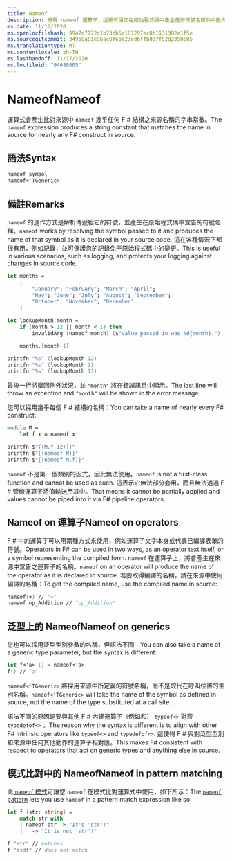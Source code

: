 ```yaml
---
title: Nameof
description: 瞭解 nameof 運算子，這是可讓您在原始程式碼中產生任何符號名稱的中繼資料功能。
ms.date: 11/12/2020
ms.openlocfilehash: 9947d7172d1b73db5c181297ec8b1131382e1f5e
ms.sourcegitcommit: 34968a61e9bac0f6be23ed6ffb837f52d2390c85
ms.translationtype: MT
ms.contentlocale: zh-TW
ms.lasthandoff: 11/17/2020
ms.locfileid: "94688605"
---
```

# <a name="nameof"></a><span data-ttu-id="6937e-103">Nameof</span><span class="sxs-lookup"><span data-stu-id="6937e-103">Nameof</span></span>

<span data-ttu-id="6937e-104">運算式會產生比對來源中 `nameof` 幾乎任何 F # 結構之來源名稱的字串常數。</span><span class="sxs-lookup"><span data-stu-id="6937e-104">The `nameof` expression produces a string constant that matches the name in source for nearly any F# construct in source.</span></span>

## <a name="syntax"></a><span data-ttu-id="6937e-105">語法</span><span class="sxs-lookup"><span data-stu-id="6937e-105">Syntax</span></span>

```fsharp
nameof symbol
nameof<'TGeneric>
```

## <a name="remarks"></a><span data-ttu-id="6937e-106">備註</span><span class="sxs-lookup"><span data-stu-id="6937e-106">Remarks</span></span>

<span data-ttu-id="6937e-107">`nameof` 的運作方式是解析傳遞給它的符號，並產生在原始程式碼中宣告的符號名稱。</span><span class="sxs-lookup"><span data-stu-id="6937e-107">`nameof` works by resolving the symbol passed to it and produces the name of that symbol as it is declared in your source code.</span></span> <span data-ttu-id="6937e-108">這在各種情況下都很有用，例如記錄，並可保護您的記錄免于原始程式碼中的變更。</span><span class="sxs-lookup"><span data-stu-id="6937e-108">This is useful in various scenarios, such as logging, and protects your logging against changes in source code.</span></span>

```fsharp
let months =
    [
        "January"; "February"; "March"; "April";
        "May"; "June"; "July"; "August"; "September";
        "October"; "November"; "December"
    ]

let lookupMonth month =
    if (month > 12 || month < 1) then
        invalidArg (nameof month) ($"Value passed in was %d{month}.")

    months.[month-1]

printfn "%s" (lookupMonth 12)
printfn "%s" (lookupMonth 1)
printfn "%s" (lookupMonth 13)
```

<span data-ttu-id="6937e-109">最後一行將擲回例外狀況，並 `"month"` 將在錯誤訊息中顯示。</span><span class="sxs-lookup"><span data-stu-id="6937e-109">The last line will throw an exception and `"month"` will be shown in the error message.</span></span>

<span data-ttu-id="6937e-110">您可以採用幾乎每個 F # 結構的名稱：</span><span class="sxs-lookup"><span data-stu-id="6937e-110">You can take a name of nearly every F# construct:</span></span>

```fsharp
module M =
    let f x = nameof x

printfn $"{(M.f 12)]}"
printfn $"{(nameof M)}"
printfn $"{(nameof M.f)}"
```

<span data-ttu-id="6937e-111">`nameof` 不是第一個類別的函式，因此無法使用。</span><span class="sxs-lookup"><span data-stu-id="6937e-111">`nameof` is not a first-class function and cannot be used as such.</span></span> <span data-ttu-id="6937e-112">這表示它無法部分套用，而且無法透過 F # 管線運算子將值輸送至其中。</span><span class="sxs-lookup"><span data-stu-id="6937e-112">That means it cannot be partially applied and values cannot be piped into it via F# pipeline operators.</span></span>

## <a name="nameof-on-operators"></a><span data-ttu-id="6937e-113">Nameof on 運算子</span><span class="sxs-lookup"><span data-stu-id="6937e-113">Nameof on operators</span></span>

<span data-ttu-id="6937e-114">F # 中的運算子可以用兩種方式來使用，例如運算子文字本身或代表已編譯表單的符號。</span><span class="sxs-lookup"><span data-stu-id="6937e-114">Operators in F# can be used in two ways, as an operator text itself, or a symbol representing the compiled form.</span></span> <span data-ttu-id="6937e-115">`nameof` 在運算子上，將會產生在來源中宣告之運算子的名稱。</span><span class="sxs-lookup"><span data-stu-id="6937e-115">`nameof` on an operator will produce the name of the operator as it is declared in source.</span></span> <span data-ttu-id="6937e-116">若要取得編譯的名稱，請在來源中使用編譯的名稱：</span><span class="sxs-lookup"><span data-stu-id="6937e-116">To get the compiled name, use the compiled name in source:</span></span>

```fsharp
nameof(+) // "+"
nameof op_Addition // "op_Addition"
```

## <a name="nameof-on-generics"></a><span data-ttu-id="6937e-117">泛型上的 Nameof</span><span class="sxs-lookup"><span data-stu-id="6937e-117">Nameof on generics</span></span>

<span data-ttu-id="6937e-118">您也可以採用泛型型別參數的名稱，但語法不同：</span><span class="sxs-lookup"><span data-stu-id="6937e-118">You can also take a name of a generic type parameter, but the syntax is different:</span></span>

```fsharp
let f<'a> () = nameof<'a>
f() // "a"
```

<span data-ttu-id="6937e-119">`nameof<'TGeneric>` 將採用來源中所定義的符號名稱，而不是取代在呼叫位置的型別名稱。</span><span class="sxs-lookup"><span data-stu-id="6937e-119">`nameof<'TGeneric>` will take the name of the symbol as defined in source, not the name of the type substituted at a call site.</span></span>

<span data-ttu-id="6937e-120">語法不同的原因是要與其他 F # 內建運算子（例如和） `typeof<>` 對齊 `typedefof<>` 。</span><span class="sxs-lookup"><span data-stu-id="6937e-120">The reason why the syntax is different is to align with other F# intrinsic operators like `typeof<>` and `typedefof<>`.</span></span> <span data-ttu-id="6937e-121">這使得 F # 與對泛型型別和來源中任何其他動作的運算子相對應。</span><span class="sxs-lookup"><span data-stu-id="6937e-121">This makes F# consistent with respect to operators that act on generic types and anything else in source.</span></span>

## <a name="nameof-in-pattern-matching"></a><span data-ttu-id="6937e-122">模式比對中的 Nameof</span><span class="sxs-lookup"><span data-stu-id="6937e-122">Nameof in pattern matching</span></span>

<span data-ttu-id="6937e-123">此[ `nameof` 模式](pattern-matching.md#nameof-pattern)可讓您 `nameof` 在模式比對運算式中使用，如下所示：</span><span class="sxs-lookup"><span data-stu-id="6937e-123">The [`nameof` pattern](pattern-matching.md#nameof-pattern) lets you use `nameof` in a pattern match expression like so:</span></span>

```fsharp
let f (str: string) =
    match str with
    | nameof str -> "It's 'str'!"
    | _ -> "It is not 'str'!"

f "str" // matches
f "asdf" // does not match
```
